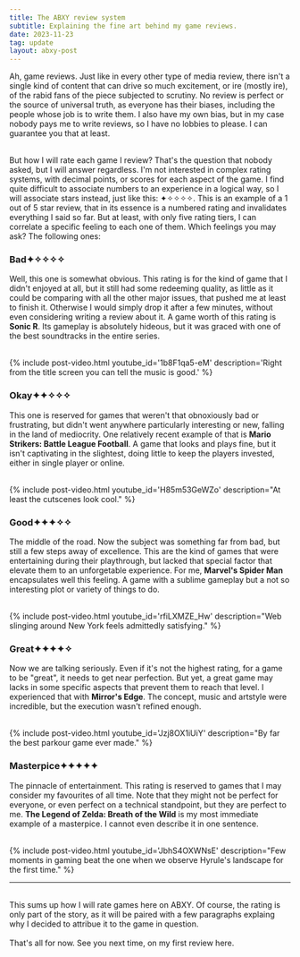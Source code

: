 ```yaml
---
title: The ABXY review system
subtitle: Explaining the fine art behind my game reviews.
date: 2023-11-23
tag: update
layout: abxy-post
---
```


Ah, game reviews. Just like in every other type of media review, there isn't a single kind of content that can drive so much excitement, or ire (mostly ire), of the rabid fans of the piece subjected to scrutiny. No review is perfect or the source of universal truth, as everyone has their biases, including the people whose job is to write them. I also have my own bias, but in my case nobody pays me to write reviews, so I have no lobbies to please. I can guarantee you that at least.
<br><br>

But how I will rate each game I review? That's the question that nobody asked, but I will answer regardless. I'm not interested in complex rating systems, with decimal points, or scores for each aspect of the game. I find quite difficult to associate numbers to an experience in a logical way, so I will associate stars instead, just like this: ✦✧✧✧✧. This is an example of a 1 out of 5 star review, that in its essence is a numbered rating and invalidates everything I said so far. But at least, with only five rating tiers, I can correlate a specific feeling to each one of them. Which feelings you may ask? The following ones:

### Bad✦✧✧✧✧
Well, this one is somewhat obvious. This rating is for the kind of game that I didn't enjoyed at all, but it still had some redeeming quality, as little as it could be comparing with all the other major issues, that pushed me at least to finish it. Otherwise I would simply drop it after a few minutes, without even considering writing a review about it. A game worth of this rating is __Sonic R__. Its gameplay is absolutely hideous, but it was graced with one of the best soundtracks in the entire series.
<br><br>

{% include post-video.html youtube_id='1b8F1qa5-eM' description='Right from the title screen you can tell the music is good.' %}

### Okay✦✦✧✧✧
This one is reserved for games that weren't that obnoxiously bad or frustrating, but didn't went anywhere particularly interesting or new, falling in the land of mediocrity. One relatively recent example of that is __Mario Strikers: Battle League Football__. A game that looks and plays fine, but it isn't captivating in the slightest, doing little to keep the players invested, either in single player or online.
<br><br>

{% include post-video.html youtube_id='H85m53GeWZo' description="At least the cutscenes look cool." %}

### Good✦✦✦✧✧
The middle of the road. Now the subject was something far from bad, but still a few steps away of excellence. This are the kind of games that were entertaining during their playthrough, but lacked that special factor that elevate them to an unforgetable experience. For me, __Marvel's Spider Man__ encapsulates well this feeling. A game with a sublime gameplay but a not so interesting plot or variety of things to do.
<br><br>

{% include post-video.html youtube_id='rfiLXMZE_Hw' description="Web slinging around New York feels admittedly satisfying." %}

### Great✦✦✦✦✧
Now we are talking seriously. Even if it's not the highest rating, for a game to be "great", it needs to get near perfection. But yet, a great game may lacks in some specific aspects that prevent them to reach that level. I experienced that with __Mirror's Edge__. The concept, music and artstyle were incredible, but the execution wasn't refined enough.
<br><br>

{% include post-video.html youtube_id='Jzj8OX1iUiY' description="By far the best parkour game ever made." %}

### Masterpice✦✦✦✦✦
The pinnacle of entertainment. This rating is reserved to games that I may consider my favourites of all time. Note that they might not be perfect for everyone, or even perfect on a technical standpoint, but they are perfect to me. __The Legend of Zelda: Breath of the Wild__ is my most immediate example of a masterpice. I cannot even describe it in one sentence.
<br><br>

{% include post-video.html youtube_id='JbhS4OXWNsE' description="Few moments in gaming beat the one when we observe Hyrule's landscape for the first time." %}
<br>

***

<br>
This sums up how I will rate games here on ABXY. Of course, the rating is only part of the story, as it will be paired with a few paragraphs explaing why I decided to attribue it to the game in question.
<br><br>
That's all for now. See you next time, on my first review here.
<br><br>
